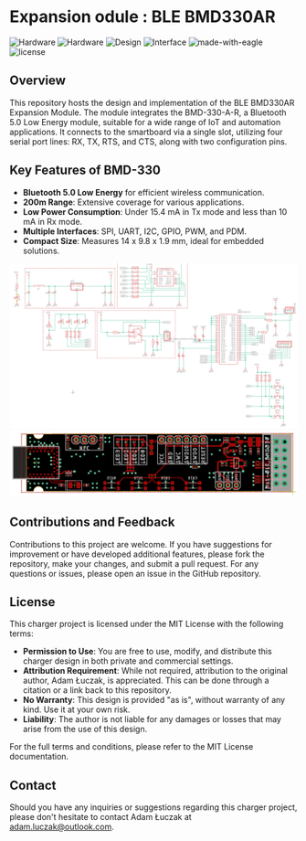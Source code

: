 # Expansion odule : BLE BMD330AR

![Hardware](https://img.shields.io/badge/Hardware-Expansion%20Module-blue)
![Hardware](https://img.shields.io/badge/Hardware-PCB-red)
![Design](https://img.shields.io/badge/Design-Schematic-blue)
![Interface](https://img.shields.io/badge/Interface-UART-yellow)
![made-with-eagle](https://img.shields.io/badge/Made%20with-Eagle-blue.svg)
![license](https://img.shields.io/badge/license-MIT-green)

## Overview
This repository hosts the design and implementation of the BLE BMD330AR Expansion Module. The module integrates the BMD-330-A-R, a Bluetooth 5.0 Low Energy module, suitable for a wide range of IoT and automation applications. It connects to the smartboard via a single slot, utilizing four serial port lines: RX, TX, RTS, and CTS, along with two configuration pins.

## Key Features of BMD-330
- **Bluetooth 5.0 Low Energy** for efficient wireless communication.
- **200m Range**: Extensive coverage for various applications.
- **Low Power Consumption**: Under 15.4 mA in Tx mode and less than 10 mA in Rx mode.
- **Multiple Interfaces**: SPI, UART, I2C, GPIO, PWM, and PDM.
- **Compact Size**: Measures 14 x 9.8 x 1.9 mm, ideal for embedded solutions.

![Schematic](media/sch.png)
![Board Design](media/brd.png)

## Contributions and Feedback
Contributions to this project are welcome. If you have suggestions for improvement or have developed additional features, please fork the repository, make your changes, and submit a pull request. For any questions or issues, please open an issue in the GitHub repository.

## License
This charger project is licensed under the MIT License with the following terms:

- **Permission to Use**: You are free to use, modify, and distribute this charger design in both private and commercial settings.
- **Attribution Requirement**: While not required, attribution to the original author, Adam Łuczak, is appreciated. This can be done through a citation or a link back to this repository.
- **No Warranty**: This design is provided "as is", without warranty of any kind. Use it at your own risk.
- **Liability**: The author is not liable for any damages or losses that may arise from the use of this design.

For the full terms and conditions, please refer to the MIT License documentation.

## Contact
Should you have any inquiries or suggestions regarding this charger project, please don't hesitate to contact Adam Łuczak at adam.luczak@outlook.com.
